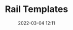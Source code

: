 ---
title: Rail Templates
draft: false
date: 2022-03-04 12:11
audience:
  - New Hires
purpose: TBD
tags:
  - Research and Design
---